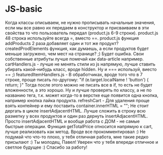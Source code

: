 # JS-basic

Когда классы описываем, не нужно прописывать начальные значения, если мы все равно их передаем
 в конструктор и присваиваем в эти свойства то что пользователь передал (product.js 6-9 строки).
product.js 48 строка используйте всегда =, вместо ==.
product.js функция addProducts 2 раза добавляет один и тот же продукт?
createdProdElements функция, как думаешь, а если продуктов будет меньше загружено, чем мест на
 странице? ;) Будет ошибка.
Свои собственные атрибуты лучше помечай как data-article например.
cartHandlers.js - лучше не менять стили из js напрямую, лучше ставить убирать какой-нибудь 
класс, вроде hidden. Ну и === используй, виесто == ;)
featuredItemHandlers.js - В обработчиках, вроде того что в 7 строке, проще писать по-другому: 
"if (e.target.localName ! 'button') { return; }" Тогда после этого можно не писать все в if, то 
есть не будет вложенности, а это хорошо. Ну и лучше проверять по классу, а не по названию тега, 
т.к. может когда-то в верстке еще появится одна кнопка, например кнопка лайка продукта.
refreshCart - Для удаления проще взять контейнер и ему поставить container.innerHTML = "";
Не стоит дергать в цикле insertAdjacentHTML. Лучше сложить в строку всю разметку у всех 
продуктов и один раз дернуть insertAdjacentHTML. Просто insertAdjacentHTML и вообще работа с 
ДОМ - не самые быстрые операции.
Функция getTotalPrice относится напрямую к cart, лучше реализовать как метод.
Вроде все прокомментировал :)
Не подумай что что-то плохо, у тебя отличная работа, мне такие редко присылают :)
Ты молодец, Павел! Уверен что у тебя впереди отличное и светлое будущее :) Спасибо за работу!